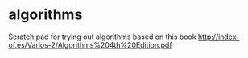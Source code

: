 # algorithms

Scratch pad for trying out algorithms based on this book http://index-of.es/Varios-2/Algorithms%204th%20Edition.pdf

